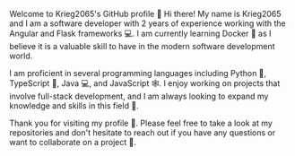 Welcome to Krieg2065's GitHub profile 🚀
Hi there! My name is Krieg2065 and I am a software developer with 2 years of experience working with the Angular and Flask frameworks 💻. I am currently learning Docker 🐳 as I believe it is a valuable skill to have in the modern software development world.

I am proficient in several programming languages including Python 🐍, TypeScript 💎, Java 💻, and JavaScript 🕸. I enjoy working on projects that involve full-stack development, and I am always looking to expand my knowledge and skills in this field 🚀.

Thank you for visiting my profile 🙏. Please feel free to take a look at my repositories and don't hesitate to reach out if you have any questions or want to collaborate on a project 🤝.
